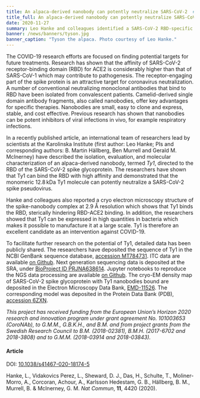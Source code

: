 ```yaml
---
title: An alpaca-derived nanobody can potently neutralize SARS-CoV-2  # short
title_full: An alpaca-derived nanobody can potently neutralize SARS-CoV-2 # long
date: 2020-11-27
summary: Leo Hanke and colleagues identified a SARS-CoV-2 RBD-specific single domain antibody fragment, *Ty1*, that potently neutralizes the virus. Ty1 should now be further investigated as a candidate for antiviral therapy.
banner: /news/banners/tyson.jpg
banner_caption: "Tyson the alpaca. Photo courtesy of Leo Hanke."
---
```


The COVID-19 research efforts are focused on finding potential targets for future treatments. Research has shown that the affinity of SARS-CoV-2 receptor-binding domain (RBD) for ACE2 is considerably higher than that of SARS-CoV-1 which may contribute to pathogenesis. The receptor-engaging part of the spike protein is an attractive target for coronavirus neutralization. A number of conventional neutralizing monoclonal antibodies that bind to RBD have been isolated from convalescent patients. Camelid-derived single domain antibody fragments, also called nanobodies, offer key advantages for specific therapies. Nanobodies are small, easy to clone and express, stable, and cost effective. Previous research has shown that nanobodies can be potent inhibitors of viral infections in vivo, for example respiratory infections.

In a recently published article, an international team of researchers lead by scientists at the Karolinska Institute (first author: Leo Hanke; PIs and corresponding authors: B. Martin Hällberg, Ben Murrell and Gerald M. McInerney) have described the isolation, evaluation, and molecular characterization of an alpaca-derived nanobody, termed *Ty1*, directed to the RBD of the SARS-CoV-2 spike glycoprotein. The researchers have shown that Ty1 can bind the RBD with high affinity and demonstrated that the monomeric 12.8 kDa Ty1 molecule can potently neutralize a SARS-CoV-2 spike pseudovirus.

Hanke and colleagues also reported a cryo electron microscopy structure of the spike-nanobody complex at 2.9 Å resolution which shows that Ty1 binds the RBD, sterically hindering RBD-ACE2 binding. In addition, the researchers showed that Ty1 can be expressed in high quantities in bacteria which makes it possible to manufacture it at a large scale. Ty1 is therefore an excellent candidate as an intervention against COVID-19.

To facilitate further research on the potential of Ty1, detailed data has been publicly shared. The researchers have deposited the sequence of Ty1 in the NCBI GenBank sequence database, [accession MT784731](https://www.ncbi.nlm.nih.gov/nuccore/MT784731). ITC data are available [on Github](https://github.com/derpaule/Ty1_octet_itc). Next generation sequencing data is deposited at the SRA, under [BioProject ID PRJNA638614](https://www.ncbi.nlm.nih.gov/bioproject/PRJNA638614). Jupyter notebooks to reproduce the NGS data processing are available [on Github](https://github.com/MurrellGroup/Ty1). The cryo-EM density map of SARS-CoV-2 spike glycoprotein with Ty1 nanobodies bound are deposited in the Electron Microscopy Data Bank, [EMD-11526](https://www.ebi.ac.uk/pdbe/entry/emdb/EMD-11526). The corresponding model was deposited in the Protein Data Bank (PDB), [accession 6ZXN](https://www.rcsb.org/structure/6ZXN).

*This project has received funding from the European Union’s Horizon 2020 research and innovation program under grant agreement No. 101003653 (CoroNAb), to G.M.M., G.B.K.H., and B.M. and from project grants from the Swedish Research Council to B.M. (2018-02381), B.M.H. (2017-6702 and 2018-3808) and to G.M.M. (2018-03914 and 2018-03843).*

#### Article

DOI: [10.1038/s41467-020-18174-5](https://doi.org/10.1038/s41467-020-18174-5)

Hanke, L., Vidakovics Perez, L., Sheward, D. J., Das, H., Schulte, T., Moliner-Morro, A., Corcoran, Achour, A., Karlsson Hedestam, G. B., Hällberg, B. M., Murrell, B. & McInerney, G. M. *Nat Commun*, **11**, 4420 (2020).
